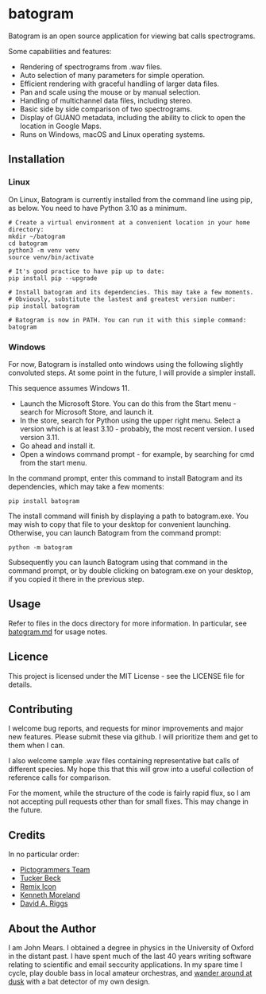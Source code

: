 batogram
========

Batogram is an open source application for viewing bat calls spectrograms.

Some capabilities and features: 
* Rendering of spectrograms from .wav files.
* Auto selection of many parameters for simple operation.
* Efficient rendering with graceful handling of larger data files.
* Pan and scale using the mouse or by manual selection.
* Handling of multichannel data files, including stereo.
* Basic side by side comparison of two spectrograms.
* Display of GUANO metadata, including the ability to click to open the location in Google Maps.
* Runs on Windows, macOS and Linux operating systems.

Installation
------------

### Linux

On Linux, Batogram is currently installed from the command line using pip, as below.
You need to have Python 3.10 as a minimum.  

    # Create a virtual environment at a convenient location in your home directory:
    mkdir ~/batogram
    cd batogram
    python3 -m venv venv
    source venv/bin/activate

    # It's good practice to have pip up to date:
    pip install pip --upgrade

    # Install batogram and its dependencies. This may take a few moments.
    # Obviously, substitute the lastest and greatest version number:
    pip install batogram
    
    # Batogram is now in PATH. You can run it with this simple command:
    batogram

### Windows
For now, Batogram is installed onto windows using the following slightly convoluted
steps. At some point in the future, I will provide a simpler install.

This sequence assumes Windows 11.

* Launch the Microsoft Store. You can do this from the Start menu - search for Microsoft Store,
and launch it.
* In the store, search for Python using the upper right menu. Select a version which is
at least 3.10 - probably, the most recent version. I used version 3.11.
* Go ahead and install it.
* Open a windows command prompt - for example, by searching for cmd from the start menu. 

In the command prompt, enter this command to install Batogram and its dependencies, which
may take a few moments:

    pip install batogram

The install command will finish by displaying a path to batogram.exe. You may wish to copy
that file to your desktop for convenient launching. Otherwise, you can launch
Batogram from the command prompt:

    python -m batogram

Subsequently you can launch Batogram using that command in the command prompt, or by double
clicking on batogram.exe on your desktop, if you copied it there in the previous step.

Usage
-----

Refer to files in the docs directory for more information. In particular, see
[batogram.md](docs/batogram.md) for usage notes.

Licence
-------

This project is licensed under the MIT License - see the LICENSE file for details.

Contributing
------------

I welcome bug reports, and requests for minor improvements and major new features.
Please submit these via github. I will prioritize them and get to them when I can.

I also welcome sample .wav files containing representative bat calls of different species.
My hope this that this will grow into a useful collection of reference calls for comparison.

For the moment, while the structure of the code is fairly rapid flux, so I am not accepting
pull requests other than for small fixes. This may change in the future.

Credits
-------

In no particular order:
* [Pictogrammers Team](https://www.iconarchive.com/show/material-icons-by-pictogrammers/bat-icon.html)
* [Tucker Beck](https://code.activestate.com/recipes/576688-tooltip-for-tkinter/)
* [Remix Icon](https://remixicon.com/)
* [Kenneth Moreland](https://www.kennethmoreland.com/color-advice/)
* [David A. Riggs](https://github.com/riggsd/guano-py/blob/master/guano.py)

About the Author
----------------

I am John Mears. I obtained a degree in physics in the University of Oxford
in the distant past. I have spent much of the last 40 years writing software
relating to scientific and email seccurity applications. In my spare time I cycle,
play double bass in local amateur orchestras, 
and [wander around at dusk](https://fitzharrys.wordpress.com/) with a bat detector of
my own design.

